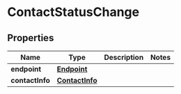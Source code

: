 
# ContactStatusChange

## Properties
Name | Type | Description | Notes
------------ | ------------- | ------------- | -------------
**endpoint** | [**Endpoint**](Endpoint.md) |  | 
**contactInfo** | [**ContactInfo**](ContactInfo.md) |  | 



